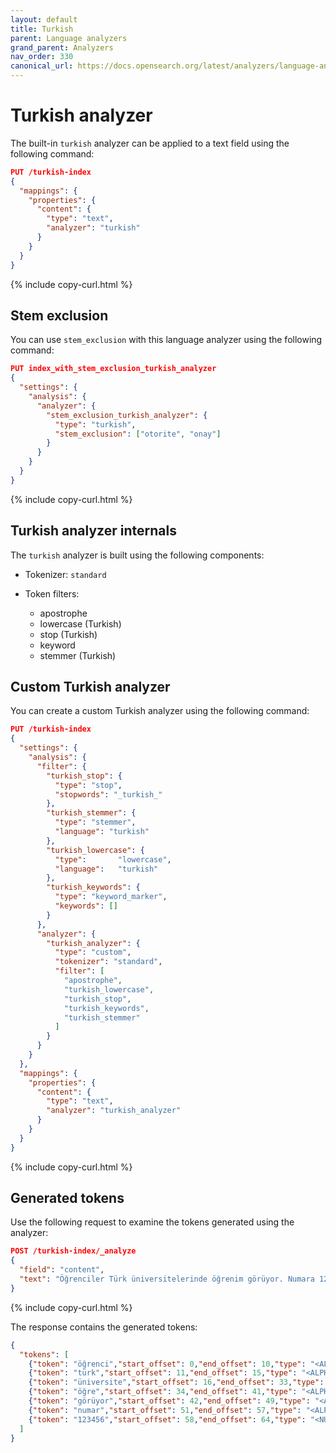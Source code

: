 ```yaml
---
layout: default
title: Turkish
parent: Language analyzers
grand_parent: Analyzers
nav_order: 330
canonical_url: https://docs.opensearch.org/latest/analyzers/language-analyzers/turkish/
---
```


# Turkish analyzer

The built-in `turkish` analyzer can be applied to a text field using the following command:

```json
PUT /turkish-index
{
  "mappings": {
    "properties": {
      "content": {
        "type": "text",
        "analyzer": "turkish"
      }
    }
  }
}
```
{% include copy-curl.html %}

## Stem exclusion

You can use `stem_exclusion` with this language analyzer using the following command:

```json
PUT index_with_stem_exclusion_turkish_analyzer
{
  "settings": {
    "analysis": {
      "analyzer": {
        "stem_exclusion_turkish_analyzer": {
          "type": "turkish",
          "stem_exclusion": ["otorite", "onay"]
        }
      }
    }
  }
}
```
{% include copy-curl.html %}

## Turkish analyzer internals

The `turkish` analyzer is built using the following components:

- Tokenizer: `standard`

- Token filters:
  - apostrophe
  - lowercase (Turkish)
  - stop (Turkish)
  - keyword
  - stemmer (Turkish)

## Custom Turkish analyzer

You can create a custom Turkish analyzer using the following command:

```json
PUT /turkish-index
{
  "settings": {
    "analysis": {
      "filter": {
        "turkish_stop": {
          "type": "stop",
          "stopwords": "_turkish_"
        },
        "turkish_stemmer": {
          "type": "stemmer",
          "language": "turkish"
        },
        "turkish_lowercase": {
          "type":       "lowercase",
          "language":   "turkish"
        },
        "turkish_keywords": {
          "type": "keyword_marker",
          "keywords": []
        }
      },
      "analyzer": {
        "turkish_analyzer": {
          "type": "custom",
          "tokenizer": "standard",
          "filter": [
            "apostrophe",
            "turkish_lowercase",
            "turkish_stop",
            "turkish_keywords",
            "turkish_stemmer"
          ]
        }
      }
    }
  },
  "mappings": {
    "properties": {
      "content": {
        "type": "text",
        "analyzer": "turkish_analyzer"
      }
    }
  }
}
```
{% include copy-curl.html %}

## Generated tokens

Use the following request to examine the tokens generated using the analyzer:

```json
POST /turkish-index/_analyze
{
  "field": "content",
  "text": "Öğrenciler Türk üniversitelerinde öğrenim görüyor. Numara 123456."
}
```
{% include copy-curl.html %}

The response contains the generated tokens:

```json
{
  "tokens": [
    {"token": "öğrenci","start_offset": 0,"end_offset": 10,"type": "<ALPHANUM>","position": 0},
    {"token": "türk","start_offset": 11,"end_offset": 15,"type": "<ALPHANUM>","position": 1},
    {"token": "üniversite","start_offset": 16,"end_offset": 33,"type": "<ALPHANUM>","position": 2},
    {"token": "öğre","start_offset": 34,"end_offset": 41,"type": "<ALPHANUM>","position": 3},
    {"token": "görüyor","start_offset": 42,"end_offset": 49,"type": "<ALPHANUM>","position": 4},
    {"token": "numar","start_offset": 51,"end_offset": 57,"type": "<ALPHANUM>","position": 5},
    {"token": "123456","start_offset": 58,"end_offset": 64,"type": "<NUM>","position": 6}
  ]
}
```